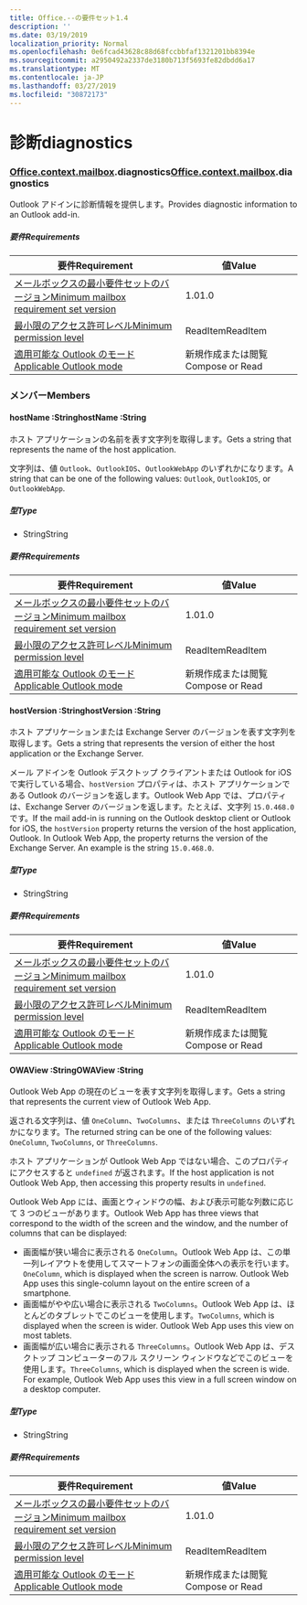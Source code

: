 ```yaml
---
title: Office.--の要件セット1.4
description: ''
ms.date: 03/19/2019
localization_priority: Normal
ms.openlocfilehash: 0e6fcad43628c88d68fccbbfaf1321201bb8394e
ms.sourcegitcommit: a2950492a2337de3180b713f5693fe82dbdd6a17
ms.translationtype: MT
ms.contentlocale: ja-JP
ms.lasthandoff: 03/27/2019
ms.locfileid: "30872173"
---
```

# <a name="diagnostics"></a><span data-ttu-id="f0dfc-102">診断</span><span class="sxs-lookup"><span data-stu-id="f0dfc-102">diagnostics</span></span>

### <a name="officeofficemdcontextofficecontextmdmailboxofficecontextmailboxmddiagnostics"></a><span data-ttu-id="f0dfc-103">[Office](Office.md)[.context](Office.context.md)[.mailbox](Office.context.mailbox.md).diagnostics</span><span class="sxs-lookup"><span data-stu-id="f0dfc-103">[Office](Office.md)[.context](Office.context.md)[.mailbox](Office.context.mailbox.md).diagnostics</span></span>

<span data-ttu-id="f0dfc-104">Outlook アドインに診断情報を提供します。</span><span class="sxs-lookup"><span data-stu-id="f0dfc-104">Provides diagnostic information to an Outlook add-in.</span></span>

##### <a name="requirements"></a><span data-ttu-id="f0dfc-105">要件</span><span class="sxs-lookup"><span data-stu-id="f0dfc-105">Requirements</span></span>

|<span data-ttu-id="f0dfc-106">要件</span><span class="sxs-lookup"><span data-stu-id="f0dfc-106">Requirement</span></span>| <span data-ttu-id="f0dfc-107">値</span><span class="sxs-lookup"><span data-stu-id="f0dfc-107">Value</span></span>|
|---|---|
|[<span data-ttu-id="f0dfc-108">メールボックスの最小要件セットのバージョン</span><span class="sxs-lookup"><span data-stu-id="f0dfc-108">Minimum mailbox requirement set version</span></span>](/office/dev/add-ins/reference/requirement-sets/outlook-api-requirement-sets)| <span data-ttu-id="f0dfc-109">1.0</span><span class="sxs-lookup"><span data-stu-id="f0dfc-109">1.0</span></span>|
|[<span data-ttu-id="f0dfc-110">最小限のアクセス許可レベル</span><span class="sxs-lookup"><span data-stu-id="f0dfc-110">Minimum permission level</span></span>](/outlook/add-ins/understanding-outlook-add-in-permissions)| <span data-ttu-id="f0dfc-111">ReadItem</span><span class="sxs-lookup"><span data-stu-id="f0dfc-111">ReadItem</span></span>|
|[<span data-ttu-id="f0dfc-112">適用可能な Outlook のモード</span><span class="sxs-lookup"><span data-stu-id="f0dfc-112">Applicable Outlook mode</span></span>](/outlook/add-ins/#extension-points)| <span data-ttu-id="f0dfc-113">新規作成または閲覧</span><span class="sxs-lookup"><span data-stu-id="f0dfc-113">Compose or Read</span></span>|

### <a name="members"></a><span data-ttu-id="f0dfc-114">メンバー</span><span class="sxs-lookup"><span data-stu-id="f0dfc-114">Members</span></span>

####  <a name="hostname-string"></a><span data-ttu-id="f0dfc-115">hostName :String</span><span class="sxs-lookup"><span data-stu-id="f0dfc-115">hostName :String</span></span>

<span data-ttu-id="f0dfc-116">ホスト アプリケーションの名前を表す文字列を取得します。</span><span class="sxs-lookup"><span data-stu-id="f0dfc-116">Gets a string that represents the name of the host application.</span></span>

<span data-ttu-id="f0dfc-117">文字列は、値 `Outlook`、`OutlookIOS`、`OutlookWebApp` のいずれかになります。</span><span class="sxs-lookup"><span data-stu-id="f0dfc-117">A string that can be one of the following values: `Outlook`, `OutlookIOS`, or `OutlookWebApp`.</span></span>

##### <a name="type"></a><span data-ttu-id="f0dfc-118">型</span><span class="sxs-lookup"><span data-stu-id="f0dfc-118">Type</span></span>

*   <span data-ttu-id="f0dfc-119">String</span><span class="sxs-lookup"><span data-stu-id="f0dfc-119">String</span></span>

##### <a name="requirements"></a><span data-ttu-id="f0dfc-120">要件</span><span class="sxs-lookup"><span data-stu-id="f0dfc-120">Requirements</span></span>

|<span data-ttu-id="f0dfc-121">要件</span><span class="sxs-lookup"><span data-stu-id="f0dfc-121">Requirement</span></span>| <span data-ttu-id="f0dfc-122">値</span><span class="sxs-lookup"><span data-stu-id="f0dfc-122">Value</span></span>|
|---|---|
|[<span data-ttu-id="f0dfc-123">メールボックスの最小要件セットのバージョン</span><span class="sxs-lookup"><span data-stu-id="f0dfc-123">Minimum mailbox requirement set version</span></span>](/office/dev/add-ins/reference/requirement-sets/outlook-api-requirement-sets)| <span data-ttu-id="f0dfc-124">1.0</span><span class="sxs-lookup"><span data-stu-id="f0dfc-124">1.0</span></span>|
|[<span data-ttu-id="f0dfc-125">最小限のアクセス許可レベル</span><span class="sxs-lookup"><span data-stu-id="f0dfc-125">Minimum permission level</span></span>](/outlook/add-ins/understanding-outlook-add-in-permissions)| <span data-ttu-id="f0dfc-126">ReadItem</span><span class="sxs-lookup"><span data-stu-id="f0dfc-126">ReadItem</span></span>|
|[<span data-ttu-id="f0dfc-127">適用可能な Outlook のモード</span><span class="sxs-lookup"><span data-stu-id="f0dfc-127">Applicable Outlook mode</span></span>](/outlook/add-ins/#extension-points)| <span data-ttu-id="f0dfc-128">新規作成または閲覧</span><span class="sxs-lookup"><span data-stu-id="f0dfc-128">Compose or Read</span></span>|

####  <a name="hostversion-string"></a><span data-ttu-id="f0dfc-129">hostVersion :String</span><span class="sxs-lookup"><span data-stu-id="f0dfc-129">hostVersion :String</span></span>

<span data-ttu-id="f0dfc-130">ホスト アプリケーションまたは Exchange Server のバージョンを表す文字列を取得します。</span><span class="sxs-lookup"><span data-stu-id="f0dfc-130">Gets a string that represents the version of either the host application or the Exchange Server.</span></span>

<span data-ttu-id="f0dfc-p101">メール アドインを Outlook デスクトップ クライアントまたは Outlook for iOS で実行している場合、`hostVersion` プロパティは、ホスト アプリケーションである Outlook のバージョンを返します。Outlook Web App では、プロパティは、Exchange Server のバージョンを返します。たとえば、文字列 `15.0.468.0` です。</span><span class="sxs-lookup"><span data-stu-id="f0dfc-p101">If the mail add-in is running on the Outlook desktop client or Outlook for iOS, the `hostVersion` property returns the version of the host application, Outlook. In Outlook Web App, the property returns the version of the Exchange Server. An example is the string `15.0.468.0`.</span></span>

##### <a name="type"></a><span data-ttu-id="f0dfc-134">型</span><span class="sxs-lookup"><span data-stu-id="f0dfc-134">Type</span></span>

*   <span data-ttu-id="f0dfc-135">String</span><span class="sxs-lookup"><span data-stu-id="f0dfc-135">String</span></span>

##### <a name="requirements"></a><span data-ttu-id="f0dfc-136">要件</span><span class="sxs-lookup"><span data-stu-id="f0dfc-136">Requirements</span></span>

|<span data-ttu-id="f0dfc-137">要件</span><span class="sxs-lookup"><span data-stu-id="f0dfc-137">Requirement</span></span>| <span data-ttu-id="f0dfc-138">値</span><span class="sxs-lookup"><span data-stu-id="f0dfc-138">Value</span></span>|
|---|---|
|[<span data-ttu-id="f0dfc-139">メールボックスの最小要件セットのバージョン</span><span class="sxs-lookup"><span data-stu-id="f0dfc-139">Minimum mailbox requirement set version</span></span>](/office/dev/add-ins/reference/requirement-sets/outlook-api-requirement-sets)| <span data-ttu-id="f0dfc-140">1.0</span><span class="sxs-lookup"><span data-stu-id="f0dfc-140">1.0</span></span>|
|[<span data-ttu-id="f0dfc-141">最小限のアクセス許可レベル</span><span class="sxs-lookup"><span data-stu-id="f0dfc-141">Minimum permission level</span></span>](/outlook/add-ins/understanding-outlook-add-in-permissions)| <span data-ttu-id="f0dfc-142">ReadItem</span><span class="sxs-lookup"><span data-stu-id="f0dfc-142">ReadItem</span></span>|
|[<span data-ttu-id="f0dfc-143">適用可能な Outlook のモード</span><span class="sxs-lookup"><span data-stu-id="f0dfc-143">Applicable Outlook mode</span></span>](/outlook/add-ins/#extension-points)| <span data-ttu-id="f0dfc-144">新規作成または閲覧</span><span class="sxs-lookup"><span data-stu-id="f0dfc-144">Compose or Read</span></span>|

####  <a name="owaview-string"></a><span data-ttu-id="f0dfc-145">OWAView :String</span><span class="sxs-lookup"><span data-stu-id="f0dfc-145">OWAView :String</span></span>

<span data-ttu-id="f0dfc-146">Outlook Web App の現在のビューを表す文字列を取得します。</span><span class="sxs-lookup"><span data-stu-id="f0dfc-146">Gets a string that represents the current view of Outlook Web App.</span></span>

<span data-ttu-id="f0dfc-147">返される文字列は、値 `OneColumn`、`TwoColumns`、または `ThreeColumns` のいずれかになります。</span><span class="sxs-lookup"><span data-stu-id="f0dfc-147">The returned string can be one of the following values: `OneColumn`, `TwoColumns`, or `ThreeColumns`.</span></span>

<span data-ttu-id="f0dfc-148">ホスト アプリケーションが Outlook Web App ではない場合、このプロパティにアクセスすると `undefined` が返されます。</span><span class="sxs-lookup"><span data-stu-id="f0dfc-148">If the host application is not Outlook Web App, then accessing this property results in `undefined`.</span></span>

<span data-ttu-id="f0dfc-149">Outlook Web App には、画面とウィンドウの幅、および表示可能な列数に応じて 3 つのビューがあります。</span><span class="sxs-lookup"><span data-stu-id="f0dfc-149">Outlook Web App has three views that correspond to the width of the screen and the window, and the number of columns that can be displayed:</span></span>

*   <span data-ttu-id="f0dfc-p102">画面幅が狭い場合に表示される `OneColumn`。Outlook Web App は、この単一列レイアウトを使用してスマートフォンの画面全体への表示を行います。</span><span class="sxs-lookup"><span data-stu-id="f0dfc-p102">`OneColumn`, which is displayed when the screen is narrow. Outlook Web App uses this single-column layout on the entire screen of a smartphone.</span></span>
*   <span data-ttu-id="f0dfc-p103">画面幅がやや広い場合に表示される `TwoColumns`。Outlook Web App は、ほとんどのタブレットでこのビューを使用します。</span><span class="sxs-lookup"><span data-stu-id="f0dfc-p103">`TwoColumns`, which is displayed when the screen is wider. Outlook Web App uses this view on most tablets.</span></span>
*   <span data-ttu-id="f0dfc-p104">画面幅が広い場合に表示される `ThreeColumns`。Outlook Web App は、デスクトップ コンピューターのフル スクリーン ウィンドウなどでこのビューを使用します。</span><span class="sxs-lookup"><span data-stu-id="f0dfc-p104">`ThreeColumns`, which is displayed when the screen is wide. For example, Outlook Web App uses this view in a full screen window on a desktop computer.</span></span>

##### <a name="type"></a><span data-ttu-id="f0dfc-156">型</span><span class="sxs-lookup"><span data-stu-id="f0dfc-156">Type</span></span>

*   <span data-ttu-id="f0dfc-157">String</span><span class="sxs-lookup"><span data-stu-id="f0dfc-157">String</span></span>

##### <a name="requirements"></a><span data-ttu-id="f0dfc-158">要件</span><span class="sxs-lookup"><span data-stu-id="f0dfc-158">Requirements</span></span>

|<span data-ttu-id="f0dfc-159">要件</span><span class="sxs-lookup"><span data-stu-id="f0dfc-159">Requirement</span></span>| <span data-ttu-id="f0dfc-160">値</span><span class="sxs-lookup"><span data-stu-id="f0dfc-160">Value</span></span>|
|---|---|
|[<span data-ttu-id="f0dfc-161">メールボックスの最小要件セットのバージョン</span><span class="sxs-lookup"><span data-stu-id="f0dfc-161">Minimum mailbox requirement set version</span></span>](/office/dev/add-ins/reference/requirement-sets/outlook-api-requirement-sets)| <span data-ttu-id="f0dfc-162">1.0</span><span class="sxs-lookup"><span data-stu-id="f0dfc-162">1.0</span></span>|
|[<span data-ttu-id="f0dfc-163">最小限のアクセス許可レベル</span><span class="sxs-lookup"><span data-stu-id="f0dfc-163">Minimum permission level</span></span>](/outlook/add-ins/understanding-outlook-add-in-permissions)| <span data-ttu-id="f0dfc-164">ReadItem</span><span class="sxs-lookup"><span data-stu-id="f0dfc-164">ReadItem</span></span>|
|[<span data-ttu-id="f0dfc-165">適用可能な Outlook のモード</span><span class="sxs-lookup"><span data-stu-id="f0dfc-165">Applicable Outlook mode</span></span>](/outlook/add-ins/#extension-points)| <span data-ttu-id="f0dfc-166">新規作成または閲覧</span><span class="sxs-lookup"><span data-stu-id="f0dfc-166">Compose or Read</span></span>|
